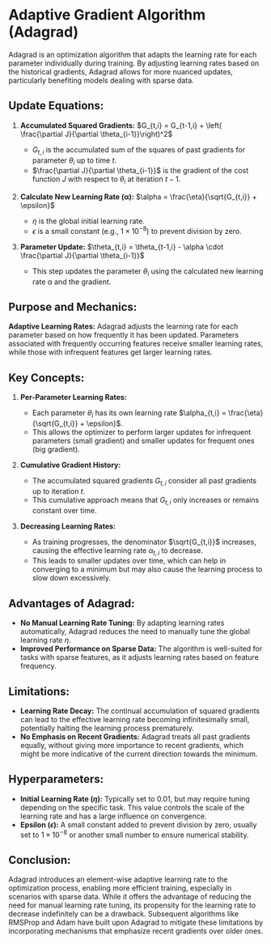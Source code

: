 # **Adaptive Gradient Algorithm (Adagrad)**

Adagrad is an optimization algorithm that adapts the learning rate for each parameter individually during training. By adjusting learning rates based on the historical gradients, Adagrad allows for more nuanced updates, particularly benefiting models dealing with sparse data.

## **Update Equations:**

1. **Accumulated Squared Gradients:**
   $G_{t,i} = G_{t-1,i} + \left( \frac{\partial J}{\partial \theta_{i-1}}\right)^2$
   - $G_{t,i}$ is the accumulated sum of the squares of past gradients for parameter $\theta_i$ up to time $t$.
   - $\frac{\partial J}{\partial \theta_{i-1}}$ is the gradient of the cost function $J$ with respect to $\theta_i$ at iteration $t-1$.

2. **Calculate New Learning Rate (α):**
   $\alpha = \frac{\eta}{\sqrt{G_{t,i}} + \epsilon}$
   - $\eta$ is the global initial learning rate.
   - $\epsilon$ is a small constant (e.g., $1 \times 10^{-8}$) to prevent division by zero.

3. **Parameter Update:**
   $\theta_{t,i} = \theta_{t-1,i} - \alpha \cdot \frac{\partial J}{\partial \theta_{i-1}}$
   - This step updates the parameter $\theta_i$ using the calculated new learning rate α and the gradient.

## **Purpose and Mechanics:**

**Adaptive Learning Rates:** Adagrad adjusts the learning rate for each parameter based on how frequently it has been updated. Parameters associated with frequently occurring features receive smaller learning rates, while those with infrequent features get larger learning rates.

## **Key Concepts:**

1. **Per-Parameter Learning Rates:**
   * Each parameter $\theta_i$ has its own learning rate $\alpha_{t,i} = \frac{\eta}{\sqrt{G_{t,i}} + \epsilon}$.
   * This allows the optimizer to perform larger updates for infrequent parameters (small gradient) and smaller updates for frequent ones (big gradient).

2. **Cumulative Gradient History:**
   * The accumulated squared gradients $G_{t,i}$ consider all past gradients up to iteration $t$.
   * This cumulative approach means that $G_{t,i}$ only increases or remains constant over time.

3. **Decreasing Learning Rates:**
   * As training progresses, the denominator $\sqrt{G_{t,i}}$ increases, causing the effective learning rate $\alpha_{t,i}$ to decrease.
   * This leads to smaller updates over time, which can help in converging to a minimum but may also cause the learning process to slow down excessively.

## **Advantages of Adagrad:**

* **No Manual Learning Rate Tuning:** By adapting learning rates automatically, Adagrad reduces the need to manually tune the global learning rate $\eta$.
* **Improved Performance on Sparse Data:** The algorithm is well-suited for tasks with sparse features, as it adjusts learning rates based on feature frequency.

## **Limitations:**

* **Learning Rate Decay:** The continual accumulation of squared gradients can lead to the effective learning rate becoming infinitesimally small, potentially halting the learning process prematurely.
* **No Emphasis on Recent Gradients:** Adagrad treats all past gradients equally, without giving more importance to recent gradients, which might be more indicative of the current direction towards the minimum.

## **Hyperparameters:**

- **Initial Learning Rate ($\eta$):** Typically set to $0.01$, but may require tuning depending on the specific task. This value controls the scale of the learning rate and has a large influence on convergence.
- **Epsilon ($\epsilon$):** A small constant added to prevent division by zero, usually set to $1 \times 10^{-8}$ or another small number to ensure numerical stability.

## **Conclusion:**

Adagrad introduces an element-wise adaptive learning rate to the optimization process, enabling more efficient training, especially in scenarios with sparse data. While it offers the advantage of reducing the need for manual learning rate tuning, its propensity for the learning rate to decrease indefinitely can be a drawback. Subsequent algorithms like RMSProp and Adam have built upon Adagrad to mitigate these limitations by incorporating mechanisms that emphasize recent gradients over older ones.
